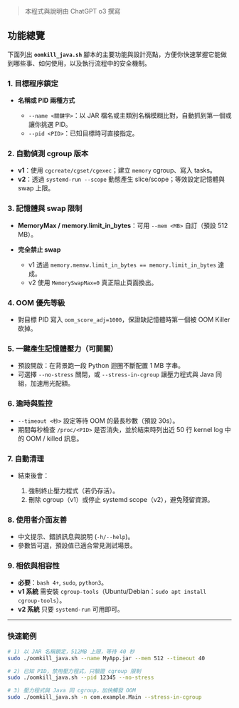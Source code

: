 > 本程式與說明由 ChatGPT o3 撰寫

## 功能總覽

下面列出 **`oomkill_java.sh`** 腳本的主要功能與設計亮點，方便你快速掌握它能做到哪些事、如何使用，以及執行流程中的安全機制。

### 1. 目標程序鎖定

* **名稱或 PID 兩種方式**

  * `--name <關鍵字>`：以 JAR 檔名或主類別名稱模糊比對，自動抓到第一個或讓你挑選 PID。
  * `--pid <PID>`：已知目標時可直接指定。

### 2. 自動偵測 cgroup 版本

* **v1**：使用 `cgcreate/cgset/cgexec`；建立 `memory` cgroup、寫入 tasks。
* **v2**：透過 `systemd-run --scope` 動態產生 slice/scope；等效設定記憶體與 swap 上限。

### 3. 記憶體與 swap 限制

* **MemoryMax / memory.limit\_in\_bytes**：可用 `--mem <MB>` 自訂（預設 512 MB）。
* **完全禁止 swap**

  * v1 透過 `memory.memsw.limit_in_bytes == memory.limit_in_bytes` 達成。
  * v2 使用 `MemorySwapMax=0` 真正阻止頁面換出。

### 4. OOM 優先等級

* 對目標 PID 寫入 `oom_score_adj=1000`，保證缺記憶體時第一個被 OOM Killer 砍掉。

### 5. 一鍵產生記憶體壓力（可開關）

* 預設開啟：在背景跑一段 Python 迴圈不斷配置 1 MB 字串。
* 可選擇 `--no-stress` 關閉，或 `--stress-in-cgroup` 讓壓力程式與 Java 同組，加速用光配額。

### 6. 逾時與監控

* `--timeout <秒>` 設定等待 OOM 的最長秒數（預設 30s）。
* 期間每秒檢查 `/proc/<PID>` 是否消失，並於結束時列出近 50 行 kernel log 中的 OOM / killed 訊息。

### 7. 自動清理

* 結束後會：

  1. 強制終止壓力程式（若仍存活）。
  2. 刪除 cgroup（v1）或停止 systemd scope（v2），避免殘留資源。

### 8. 使用者介面友善

* 中文提示、錯誤訊息與說明 (`-h/--help`)。
* 參數皆可選，預設值已適合常見測試場景。

### 9. 相依與相容性

* **必要**：`bash 4+`, `sudo`, `python3`。
* **v1 系統** 需安裝 `cgroup-tools`（Ubuntu/Debian：`sudo apt install cgroup-tools`）。
* **v2 系統** 只要 `systemd-run` 可用即可。

---

### 快速範例

```bash
# 1) 以 JAR 名稱鎖定，512MB 上限，等待 40 秒
sudo ./oomkill_java.sh --name MyApp.jar --mem 512 --timeout 40

# 2) 已知 PID，禁用壓力程式，只驗證 cgroup 限制
sudo ./oomkill_java.sh --pid 12345 --no-stress

# 3) 壓力程式與 Java 同 cgroup，加快觸發 OOM
sudo ./oomkill_java.sh -n com.example.Main --stress-in-cgroup
```

